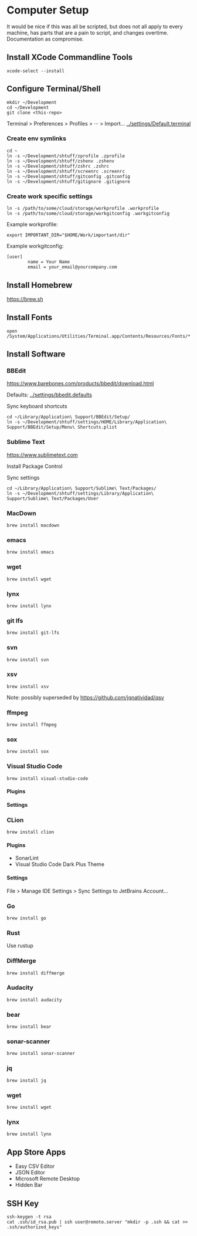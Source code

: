 # Computer Setup

It would be nice if this was all be scripted, but does not all apply to every machine, has parts that are a pain to script, and changes overtime. Documentation as compromise.

## Install XCode Commandline Tools

```
xcode-select --install
```

## Configure Terminal/Shell

```
mkdir ~/Development
cd ~/Development
git clone <this-repo>
```

Terminal > Preferences > Profiles > ··· > Import… [../settings/Default.terminal](../settings/Default.terminal)

### Create env symlinks

```
cd ~
ln -s ~/Development/shtuff/zprofile .zprofile
ln -s ~/Development/shtuff/zshenv .zshenv
ln -s ~/Development/shtuff/zshrc .zshrc
ln -s ~/Development/shtuff/screenrc .screenrc
ln -s ~/Development/shtuff/gitconfig .gitconfig
ln -s ~/Development/shtuff/gitignore .gitignore
```

### Create work specific settings

```
ln -s /path/to/some/cloud/storage/workprofile .workprofile
ln -s /path/to/some/cloud/storage/workgitconfig .workgitconfig
```

Example workprofile:

```
export IMPORTANT_DIR="$HOME/Work/important/dir"
```

Example workgitconfig:

```
[user]
        name = Your Name
        email = your_email@yourcompany.com
```


## Install Homebrew

<https://brew.sh>

## Install Fonts
```
open /System/Applications/Utilities/Terminal.app/Contents/Resources/Fonts/*
```

## Install Software


### BBEdit

<https://www.barebones.com/products/bbedit/download.html>

Defaults: [../settings/bbedit.defaults](../settings/bbedit.defaults)

Sync keyboard shortcuts

```
cd ~/Library/Application\ Support/BBEdit/Setup/
ln -s ~/Development/shtuff/settings/HOME/Library/Application\ Support/BBEdit/Setup/Menu\ Shortcuts.plist
```

### Sublime Text

<https://www.sublimetext.com>

Install Package Control

Sync settings

```
cd ~/Library/Application\ Support/Sublime\ Text/Packages/
ln -s ~/Development/shtuff/settings/Library/Application\ Support/Sublime\ Text/Packages/User
```

### MacDown

```
brew install macdown
```

### emacs

```
brew install emacs
```

### wget

```
brew install wget
```

### lynx

```
brew install lynx
```

### git lfs

```
brew install git-lfs
```

### svn

```
brew install svn
```

### xsv

```
brew install xsv
```
Note: possibly superseded by <https://github.com/jqnatividad/qsv>

### ffmpeg

```
brew install ffmpeg
```

### sox

```
brew install sox
```

### Visual Studio Code

```
brew install visual-studio-code
```
#### Plugins

#### Settings


### CLion

```
brew install clion
```
#### Plugins
- SonarLint
- Visual Studio Code Dark Plus Theme

#### Settings
File > Manage IDE Settings > Sync Settings to JetBrains Account…

### Go

```
brew install go
```

### Rust

Use rustup

### DiffMerge

```
brew install diffmerge
```

### Audacity
```
brew install audacity
```

### bear
```
brew install bear
```

### sonar-scanner
```
brew install sonar-scanner
```

### jq
```
brew install jq
```

### wget
```
brew install wget
```

### lynx
```
brew install lynx
```

## App Store Apps

- Easy CSV Editor
- JSON Editor
- Microsoft Remote Desktop
- Hidden Bar

## SSH Key

```
ssh-keygen -t rsa
cat .ssh/id_rsa.pub | ssh user@remote.server "mkdir -p .ssh && cat >> .ssh/authorized_keys"
```
